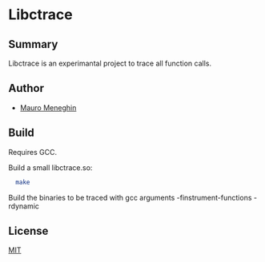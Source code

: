 # Libctrace

## Summary

Libctrace is an experimantal project to trace all function calls.

## Author

- [Mauro Meneghin](https://github.com/m3m0m2/libctrace)

## Build

Requires GCC.

Build a small libctrace.so:

```bash
  make
```
Build the binaries to be traced with gcc arguments -finstrument-functions -rdynamic

## License

[MIT](https://choosealicense.com/licenses/mit/)
